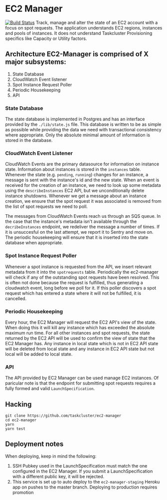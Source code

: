 # EC2 Manager
[![Build Status](https://travis-ci.org/taskcluster/ec2-manager.svg?branch=master)](https://travis-ci.org/taskcluster/ec2-manager)
Track, manage and alter the state of an EC2 account with a focus on spot
requests.  The application understands EC2 regions, instances and pools of
instances.  It does not understand Taskcluster Provisioning specifics like
Capacity or Utility factors.

## Architecture EC2-Manager is comprised of X major subsystems:

1. State Database
1. CloudWatch Event listener
1. Spot Instance Request Poller
1. Periodic Housekeeping
1. API

### State Database
The state database is implemented in Postgres and has an interface provided by
the `./lib/state.js` file.  This database is written to be as simple as
possible while providing the data we need with transactional consistency where
appropriate.  Only the absolute minimal amount of information is stored in the
database.

### CloudWatch Event Listener
CloudWatch Events are the primary datasource for information on instance state.
Information about instances is stored in the `instances` table.  Whenever the
state (e.g. `pending`, `running`) changes for an instance, a message is sent
with the instance's id and the new state.  When an event is received for the
creation of an instance, we need to look up some metadata using the
`describeInstances` EC2 API, but we unconditionally delete instance shutdowns.
Whenever we get a message about an instance creation, we ensure that the spot
request it was associated is removed from the list of spot requests we need to
poll.

The messages from CloudWatch Events reach us through an SQS queue.  In the case
that the instance's metadata isn't available through the `decribeInstances`
endpoint, we redeliver the message a number of times.  If it is unsuccesful on
the last attempt, we report it to Sentry and move on.  The periodic
housekeeping will ensure that it is inserted into the state database when
appropriate.

### Spot Instance Request Poller
Whenever a spot instance is requested from the API, we insert relevant metadata
from it into the `spotrequests` table.  Periodically the ec2-manager will check
if any of the outstanding spot requests have been resolved.  This is often not
  done because the request is fulfilled, thus generating a cloudwatch event,
  long before we poll for it.  If this poller discovers a spot request which
  has entered a state where it will not be fulfilled, it is cancelled.

### Periodic Housekeeping
Every hour, the EC2 Manager will request the EC2 API's view of the state.  When
doing this it will kill any instance which has exceeded the absolute maximum
run time.  For all other instances and spot requests, the state returned by the
EC2 API will be used to confirm the view of state that the EC2 Manager has.
Any instance in local state which is not in EC2 API state will be deleted from
local state and any instance in EC2 API state but not local will be added to
local state.

### API
The API provided by EC2 Manager can be used manage EC2 instances.  Of paricular
note is that the endpoint for submitting spot requests requires a fully formed
and valid `LaunchSpecification`.

## Hacking
```
git clone https://github.com/taskcluster/ec2-manager
cd ec2-manager
yarn
yarn test
```

## Deployment notes
When deploying, keep in mind the following:

1. SSH Pubkey used in the LaunchSpecification must match the one configured in
   the EC2 Manager.  If you submit a LaunchSpecification with a different
   public key, it will be rejected.
2. This service is set up to auto deploy to the `ec2-manager-staging` Heroku
   app on pushes to the master branch.  Deploying to production requires
   promotion
